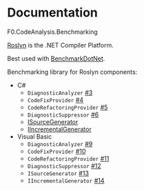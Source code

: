 # Documentation
F0.CodeAnalysis.Benchmarking

[Roslyn](https://github.com/dotnet/roslyn) is the .NET Compiler Platform.

Best used with [BenchmarkDotNet](https://github.com/dotnet/BenchmarkDotNet).

Benchmarking library for Roslyn components:
- C#
  - `DiagnosticAnalyzer` [#3](https://github.com/Flash0ver/F0.CodeAnalysis.Benchmarking/issues/3)
  - `CodeFixProvider` [#4](https://github.com/Flash0ver/F0.CodeAnalysis.Benchmarking/issues/4)
  - `CodeRefactoringProvider` [#5](https://github.com/Flash0ver/F0.CodeAnalysis.Benchmarking/issues/5)
  - `DiagnosticSuppressor` [#6](https://github.com/Flash0ver/F0.CodeAnalysis.Benchmarking/issues/6)
  - [ISourceGenerator](./docs/ISourceGenerator.md)
  - [IIncrementalGenerator](./docs/IIncrementalGenerator.md)
- Visual Basic
  - `DiagnosticAnalyzer` [#9](https://github.com/Flash0ver/F0.CodeAnalysis.Benchmarking/issues/9)
  - `CodeFixProvider` [#10](https://github.com/Flash0ver/F0.CodeAnalysis.Benchmarking/issues/10)
  - `CodeRefactoringProvider` [#11](https://github.com/Flash0ver/F0.CodeAnalysis.Benchmarking/issues/11)
  - `DiagnosticSuppressor` [#12](https://github.com/Flash0ver/F0.CodeAnalysis.Benchmarking/issues/12)
  - `ISourceGenerator` [#13](https://github.com/Flash0ver/F0.CodeAnalysis.Benchmarking/issues/13)
  - `IIncrementalGenerator` [#14](https://github.com/Flash0ver/F0.CodeAnalysis.Benchmarking/issues/14)

